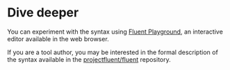 # Dive deeper

You can experiment with the syntax using [Fluent Playground][], an interactive
editor available in the web browser.

If you are a tool author, you may be interested in the formal description of
the syntax available in the [projectfluent/fluent][] repository.

[Fluent Playground]: http://projectfluent.org/play
[projectfluent/fluent]: https://github.com/projectfluent/fluent/
